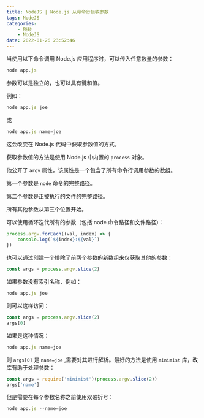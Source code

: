 ```yaml
---
title: NodeJS | Node.js 从命令行接收参数
tags: NodeJS
categories:
    - 随敲
    - NodeJS
date: 2022-01-26 23:52:46
---
```


当使用以下命令调用 Node.js 应用程序时，可以传入任意数量的参数：

```js
node app.js
```

参数可以是独立的，也可以具有键和值。

例如：

```js
node app.js joe
```

或

```js
node app.js name=joe
```

这会改变在 Node.js 代码中获取参数值的方式。

获取参数值的方法是使用 Node.js 中内置的 `process` 对象。

他公开了 `argv` 属性，该属性是一个包含了所有命令行调用参数的数组。

第一个参数是 `node` 命令的完整路径。

第二个参数是正被执行的文件的完整路径。

所有其他参数从第三个位置开始。

可以使用循环迭代所有的参数（包括 node 命令路径和文件路径）：

```js
process.argv.forEach((val, index) => {
    console.log(`${index}:${val}`)
})
```

也可以通过创建一个排除了前两个参数的新数组来仅获取其他的参数：

```js
const args = process.argv.slice(2)
```

如果参数没有索引名称，例如：

```js
node app.js joe
```

则可以这样访问：

```js
const args = process.argv.slice(2)
args[0]
```

如果是这种情况：

```js
node app.js name=joe
```

则 `args[0]` 是 `name=joe` ,需要对其进行解析。最好的方法是使用 `minimist` 库，改库有助于处理参数：

```js
const args = require('minimist')(process.argv.slice(2))
args['name']
```

但是需要在每个参数名称之前使用双破折号：

```js
node app.js --name=joe
```
